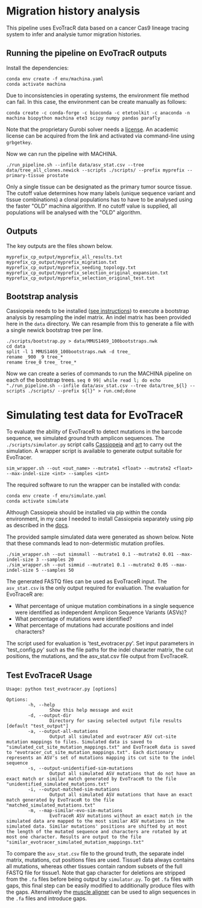 # Migration history analysis

This pipeline uses EvoTracR data based on a cancer Cas9 lineage tracing system to infer and analysie tumor
migration histories.

## Running the pipeline on EvoTracR outputs

Install the dependencies:

```
conda env create -f env/machina.yaml
conda activate machina
```

Due to inconsistencies in operating systems, the environment file method can fail. In this case, the environment can be create manually as follows:

```
conda create -c conda-forge -c bioconda -c etetoolkit -c anaconda -n machina biopython machina ete3 scipy numpy pandas parafly
```

Note that the proprietary Gurobi solver needs a [license](https://www.gurobi.com/academia/academic-program-and-licenses/). An academic license can be acquired from the link and activated via command-line using `grbgetkey`.

Now we can run the pipeline with MACHINA.

`./run_pipeline.sh --infile data/asv_stat.csv --tree data/tree_all_clones.newick --scripts ./scripts/ --prefix myprefix --primary-tissue prostate`

Only a single tissue can be designated as the primary tumor source tissue. The cutoff value determines how many labels (unique sequence variant and tissue combinations) a clonal populations has to have to be analysed using the faster "OLD" machina algorithm. If no cutoff value is supplied, all populations will be analysed with the "OLD" algorithm.

## Outputs
The key outputs are the files shown below.

```
myprefix_cp_output/myprefix_all_results.txt
myprefix_cp_output/myprefix_migration.txt
myprefix_cp_output/myprefix_seeding_topology.txt
myprefix_cp_output/myprefix_selection_original_expansion.txt
myprefix_cp_output/myprefix_selection_original_test.txt
```

## Bootstrap analysis
Cassiopeia needs to be installed ([see instructions](https://cassiopeia.readthedocs.io/en/latest/setup.html)) to execute a bootstrap analysis by resampling the indel matrix. An indel matrix has been provided here in the `data` directory. We can resample from this to generate a file with a single newick bootstrap tree per line.

```
./scripts/bootstrap.py > data/MMUS1469_100bootstraps.nwk
cd data
split -l 1 MMUS1469_100bootstraps.nwk -d tree_
rename _900 _9 tree_*
rename tree_0 tree_ tree_*
```
Now we can create a series of commands to run the MACHINA pipeline on each of the bootstrap trees.
`seq 0 99| while read l; do echo "./run_pipeline.sh --infile data/asv_stat.csv --tree data/tree_${l} --scripts ./scripts/ --prefix ${l}" > run.cmd;done`

# Simulating test data for EvoTraceR
To evaluate the ability of EvoTraceR to detect mutations in the barcode sequence, we simulated ground truth amplicon sequences. The `./scripts/simulator.py` script calls [Cassiopeia](https://cassiopeia-lineage.readthedocs.io/en/latest/index.html) and [art](https://www.niehs.nih.gov/research/resources/software/biostatistics/art/index.cfm) to carry out the simulation. A wrapper script is available to generate output suitable for EvoTracer.

```
sim_wrapper.sh --out <out_name> --mutrate1 <float> --mutrate2 <float> --max-indel-size <int> --samples <int>
```

The required software to run the wrapper can be installed with conda:

```
conda env create -f env/simulate.yaml
conda activate simulate
```

Although Cassiopeia should be installed via pip within the conda environment, in my case I needed to install Cassiopeia separately using pip as described in the [docs](https://cassiopeia-lineage.readthedocs.io/en/latest/installation.html).


The provided sample simulated data were generated as shown below. Note that these commands lead to non-determistic mutation profiles.

```
./sim_wrapper.sh --out simsmall --mutrate1 0.1 --mutrate2 0.01 --max-indel-size 3 --samples 20
./sim_wrapper.sh --out simmid --mutrate1 0.1 --mutrate2 0.05 --max-indel-size 5 --samples 50
```

The generated FASTQ files can be used as EvoTraceR input. The `asv_stat.csv` is the only output required for evaluation. The evaluation for EvoTraceR are:

* What percentage of unique mutation combinations in a single sequence were identified as independent Amplicon Sequence Variants (ASVs)?
* What percentage of mutations were identified?
* What percentage of mutations had accurate positions and indel characters?

The script used for evaluation is 'test_evotracer.py'. Set input parameters in 'test_config.py' such as the file paths for the indel character matrix, the cut positions, the mutations, and the asv_stat.csv file output from EvoTraceR. 

## Test EvoTraceR Usage
```
Usage: python test_evotracer.py [options]

Options:
        -h, --help
                Show this help message and exit
        -d, --output-dir
                Directory for saving selected output file results [default "test_output"]
        -a, --output-all-mutations
                Output all simulated and evotracer ASV cut-site mutation mappings to files. Simulated data is saved to "simulated_cut_site_mutation_mappings.txt" and EvoTraceR data is saved to "evotracer_cut_site_mutation_mappings.txt". Each dictionary represents an ASV's set of mutations mapping its cut site to the indel sequence
        -s, --output-unidentified-sim-mutations
                Output all simulated ASV mutations that do not have an exact match or similar match generated by EvoTraceR to the file "unidentified_simulated_mutations.txt"
        -i, --output-matched-sim-mutations
                Output all simulated ASV mutations that have an exact match generated by EvoTraceR to the file "matched_simulated_mutations.txt"
        -m, --map-similar-evo-sim-mutations
                EvoTraceR ASV mutations without an exact match in the simulated data are mapped to the most similar ASV mutations in the simulated data. Similar mutations' positions are shifted by at most the length of the mutated sequence and characters are rotated by at most one character. Results are output to the file "similar_evotracer_simulated_mutation_mappings.txt"
```

To compare the `asv_stat.csv` file to the ground truth, the separate indel matrix, mutations, cut positions files are used. Tissue1 data always contains all mutations, whereas other tissues contain random subsets of the full FASTQ file for tissue1. Note that gap character for deletions are stripped from the `.fa` files before being output by `simulator.py`. To get `.fa` files with gaps, this final step can be easily modified to additionally produce files with the gaps. Alternatively the [muscle aligner](https://anaconda.org/bioconda/muscle) can be used to align sequences in the `.fa` files and introduce gaps.
